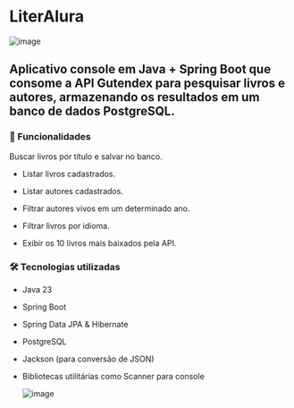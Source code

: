 # LiterAlura

![image](https://github.com/user-attachments/assets/2ace804b-ce77-4ad2-88ea-5d8d17bcd529)

## Aplicativo console em Java + Spring Boot que consome a API Gutendex para pesquisar livros e autores, armazenando os resultados em um banco de dados PostgreSQL.


### 📖 Funcionalidades
Buscar livros por título e salvar no banco.

- Listar livros cadastrados.

- Listar autores cadastrados.

- Filtrar autores vivos em um determinado ano.

- Filtrar livros por idioma.

- Exibir os 10 livros mais baixados pela API.

### 🛠️ Tecnologias utilizadas

- Java 23

- Spring Boot

- Spring Data JPA & Hibernate

- PostgreSQL

- Jackson (para conversão de JSON)

- Bibliotecas utilitárias como Scanner para console

  ![image](https://github.com/user-attachments/assets/5bfb9064-d067-4933-b2fa-6d94b3f3b93e)

